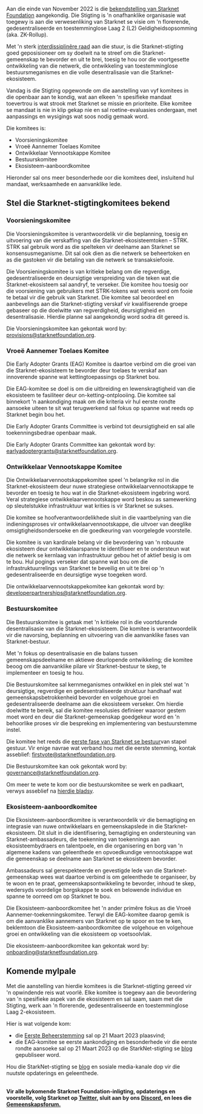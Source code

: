 Aan die einde van November 2022 is die [bekendstelling van Starknet Foundation](https://medium.com/starkware/introducing-the-starknet-foundation-bd4b4379fbb) aangekondig. Die Stigting is 'n onafhanklike organisasie wat toegewy is aan die verwesenliking van Starknet se visie om 'n florerende, gedesentraliseerde en toestemminglose Laag 2 (L2) Geldigheidsopsomming (aka. ZK-Rollup). 

Met 'n sterk [interdissiplinêre raad](https://medium.com/starknet-foundation/welcome-to-the-world-starknet-foundation-7bd55d5dbc59) aan die stuur, is die Starknet-stigting goed geposisioneer om sy doelwit na te streef om die Starknet-gemeenskap te bevorder en uit te brei, toesig te hou oor die voortgesette ontwikkeling van die netwerk, die ontwikkeling van toestemminglose bestuursmeganismes en die volle desentralisasie van die Starknet-ekosisteem. 

Vandag is die Stigting opgewonde om die aanstelling van vyf komitees in die openbaar aan te kondig, wat aan elkeen 'n spesifieke mandaat toevertrou is wat strook met Starknet se missie en prioriteite. Elke komitee se mandaat is nie in klip gekap nie en sal roetine-evaluasies ondergaan, met aanpassings en wysigings wat soos nodig gemaak word.

Die komitees is:

* Voorsieningskomitee
* Vroeë Aannemer Toelaes Komitee
* Ontwikkelaar Vennootskappe Komitee
* Bestuurskomitee
* Ekosisteem-aanboordkomitee

Hieronder sal ons meer besonderhede oor die komitees deel, insluitend hul mandaat, werksaamhede en aanvanklike lede.

## Stel die Starknet-stigtingkomitees bekend 

### Voorsieningskomitee

Die Voorsieningskomitee is verantwoordelik vir die beplanning, toesig en uitvoering van die verskaffing van die Starknet-ekosisteemtoken – STRK. STRK sal gebruik word as die spelteken vir deelname aan Starknet se konsensusmeganisme. Dit sal ook dien as die netwerk se beheertoken en as die gastoken vir die betaling van die netwerk se transaksiefooie. 

Die Voorsieningskomitee is van kritieke belang om die regverdige, gedesentraliseerde en deursigtige verspreiding van die teken wat die Starknet-ekosisteem sal aandryf, te verseker. Die komitee hou toesig oor die voorsiening van gebruikers met STRK-tokens wat vereis word om fooie te betaal vir die gebruik van Starknet. Die komitee sal beoordeel en aanbevelings aan die Starknet-stigting verskaf vir kwalifiserende groepe gebaseer op die doelwitte van regverdigheid, deursigtigheid en desentralisasie. Hierdie planne sal aangekondig word sodra dit gereed is.

Die Voorsieningskomitee kan gekontak word by: [provisions@starknetfoundation.org](mailto:provisions@starknetfoundation.org).

### Vroeë Aannemer Toelaes Komitee

Die Early Adopter Grants (EAG) Komitee is daartoe verbind om die groei van die Starknet-ekosisteem te bevorder deur toelaes te verskaf aan innoverende spanne wat kettingtoepassings op Starknet bou. 

Die EAG-komitee se doel is om die uitbreiding en lewenskragtigheid van die ekosisteem te fasiliteer deur on-ketting-ontplooiing. Die komitee sal binnekort 'n aankondiging maak om die kriteria vir hul eerste rondte aansoeke uiteen te sit wat terugwerkend sal fokus op spanne wat reeds op Starknet begin bou het. 

Die Early Adopter Grants Committee is verbind tot deursigtigheid en sal alle toekenningsbedrae openbaar maak.

Die Early Adopter Grants Committee kan gekontak word by: [earlyadoptergrants@starknetfoundation.org](earlyadoptergrants@starknetfoundation.org).

### Ontwikkelaar Vennootskappe Komitee

Die Ontwikkelaarvennootskappekomitee speel 'n belangrike rol in die Starknet-ekosisteem deur nuwe strategiese ontwikkelaarvennootskappe te bevorder en toesig te hou wat in die Starknet-ekosisteem ingebring word. Veral strategiese ontwikkelaarvennootskappe word beskou as samewerking op sleutelstukke infrastruktuur wat krities is vir Starknet se sukses.

Die komitee se hoofverantwoordelikhede sluit in die vaartbelyning van die indieningsproses vir ontwikkelaarvennootskappe, die uitvoer van deeglike omsigtigheidsondersoeke en die goedkeuring van voorgelegde voorstelle. 

Die komitee is van kardinale belang vir die bevordering van 'n robuuste ekosisteem deur ontwikkelaarspanne te identifiseer en te ondersteun wat die netwerk se kernlaag van infrastruktuur gebou het of aktief besig is om te bou. Hul pogings verseker dat spanne wat bou om die infrastruktuurrelings van Starknet te beveilig en uit te brei op 'n gedesentraliseerde en deursigtige wyse toegeken word. 

Die ontwikkelaarvennootskappekomitee kan gekontak word by: [developerpartnerships@starknetfoundation.org](mailto:developerpartnerships@starknetfoundation.org).

### Bestuurskomitee

Die Bestuurskomitee is getaak met 'n kritieke rol in die voortdurende desentralisasie van die Starknet-ekosisteem. Die komitee is verantwoordelik vir die navorsing, beplanning en uitvoering van die aanvanklike fases van Starknet-bestuur. 

Met 'n fokus op desentralisasie en die balans tussen gemeenskapsdeelname en aktiewe deurlopende ontwikkeling; die komitee beoog om die aanvanklike pilare vir Starknet-bestuur te skep, te implementeer en toesig te hou. 

Die Bestuurskomitee sal kernmeganismes ontwikkel en in plek stel wat 'n deursigtige, regverdige en gedesentraliseerde struktuur handhaaf wat gemeenskapsbetrokkenheid bevorder en volgehoue groei en gedesentraliseerde deelname aan die ekosisteem verseker. Om hierdie doelwitte te bereik, sal die komitee resolusies definieer waaroor gestem moet word en deur die Starknet-gemeenskap goedgekeur word en 'n behoorlike proses vir die bespreking en implementering van bestuurstemme instel. 

Die komitee het reeds die [eerste fase van Starknet se bestuur](https://community.starknet.io/t/starknet-foundation-delegation-for-the-first-vote/11820)van stapel gestuur. Vir enige navrae wat verband hou met die eerste stemming, kontak asseblief: [firstvote@starknetfoundation.org](mailto:firstvote@starknetfoundation.org).

Die Bestuurskomitee kan ook gekontak word by: [governance@starknetfoundation.org](mailto:governance@starknetfoundation.org). 

Om meer te wete te kom oor die bestuurskomitee se werk en padkaart, verwys asseblief na [hierdie bladsy](https://www.starknet.io/en/posts/governance).

### Ekosisteem-aanboordkomitee

Die Ekosisteem-aanboordkomitee is verantwoordelik vir die bemagtiging en integrasie van nuwe ontwikkelaars en gemeenskapslede in die Starknet-ekosisteem. Dit sluit in die identifisering, bemagtiging en ondersteuning van Starknet-ambassadeurs, die toekenning van toekennings aan ekosisteembydraers en talentpoele, en die organisering en borg van 'n algemene kadens van geleenthede en opvoedkundige vennootskappe wat die gemeenskap se deelname aan Starknet se ekosisteem bevorder. 

Ambassadeurs sal gerespekteerde en gevestigde lede van die Starknet-gemeenskap wees wat daartoe verbind is om geleenthede te organiseer, by te woon en te praat, gemeenskapsontwikkeling te bevorder, inhoud te skep, wedersyds voordelige borgskappe te soek en belowende individue en spanne te oorreed om op Starknet te bou.

Die Ekosisteem-aanboordkomitee het 'n ander primêre fokus as die Vroeë Aannemer-toekenningskomitee. Terwyl die EAG-komitee daarop gemik is om die aanvanklike aannemers van Starknet op te spoor en toe te ken, beklemtoon die Ekosisteem-aanboordkomitee die volgehoue en volgehoue groei en ontwikkeling van die ekosisteem op voetsoolvlak. 

Die ekosisteem-aanboordkomitee kan gekontak word by: [onboarding@starknetfoundation.org](mailto:onboarding@starknetfoundation.org).

## Komende mylpale

Met die aanstelling van hierdie komitees is die Starknet-stigting gereed vir 'n opwindende reis wat voorlê. Elke komitee is toegewy aan die bevordering van 'n spesifieke aspek van die ekosisteem en sal saam, saam met die Stigting, werk aan 'n florerende, gedesentraliseerde en toestemminglose Laag 2-ekosisteem.  

Hier is wat volgende kom: 

* die [Eerste Beheerstemming](https://community.starknet.io/t/starknet-foundation-delegation-for-the-first-vote/11820) sal op 21 Maart 2023 plaasvind;
* die EAG-komitee se eerste aankondiging en besonderhede vir die eerste rondte aansoeke sal op 21 Maart 2023 op die StarkNet-stigting se [blog](https://www.starknet.io/en/posts/foundation) gepubliseer word.

Hou die StarkNet-stigting se [blog](https://www.starknet.io/en/posts/foundation) en sosiale media-kanale dop vir die nuutste opdaterings en geleenthede.

**\
Vir alle bykomende Starknet Foundation-inligting, opdaterings en voorstelle, volg Starknet op [Twitter](https://twitter.com/Starknet), sluit aan by ons [Discord](http://starknet.io/discord), en lees die [Gemeenskapsforum.](https://community.starknet.io/)**